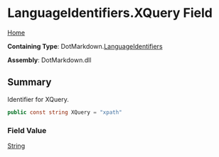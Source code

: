 # LanguageIdentifiers\.XQuery Field

[Home](../../../README.md)

**Containing Type**: DotMarkdown\.[LanguageIdentifiers](../README.md)

**Assembly**: DotMarkdown\.dll

## Summary

Identifier for XQuery\.

```csharp
public const string XQuery = "xpath"
```

### Field Value

[String](https://docs.microsoft.com/en-us/dotnet/api/system.string)

